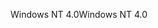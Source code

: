 <span data-ttu-id="ff52e-101">Windows NT 4.0</span><span class="sxs-lookup"><span data-stu-id="ff52e-101">Windows NT 4.0</span></span>
